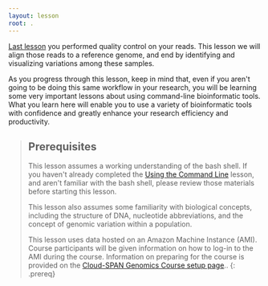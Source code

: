 ```yaml
---
layout: lesson
root: .
---
```


[Last lesson](https://cloud-span.github.io/genomics04-data-preparation-organisation/) you performed quality control on your reads. This lesson we will align those reads to a reference genome, and end by identifying and visualizing variations among these
samples. 

As you progress through this lesson, keep in mind that, even if you aren't going to be doing this same workflow in your research, 
you will be learning some very important lessons about using command-line bioinformatic tools. What you learn here will enable you to 
use a variety of bioinformatic tools with confidence and greatly enhance your research efficiency and productivity.

> ## Prerequisites
>
> This lesson assumes a working understanding of the bash shell. If you haven't already completed the [Using the Command Line](https://cloud-span.github.io/genomics03-using-the-command-line/) lesson, and aren't familiar with the bash shell, please review those materials
> before starting this lesson.
>
> This lesson also assumes some familiarity with biological concepts, including the structure of DNA, nucleotide abbreviations, and the 
> concept of genomic variation within a population. 
>
> This lesson uses data hosted on an Amazon Machine Instance (AMI). Course participants will be given information on how
> to log-in to the AMI during the course. Information on preparing for the course is provided on the [Cloud-SPAN Genomics Course setup page](https://cloud-span.github.io/genomics01-intro/setup.html)..
{: .prereq}
